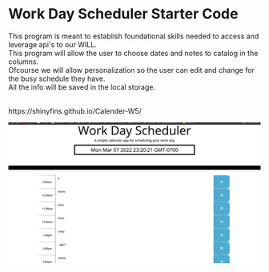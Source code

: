 # Work Day Scheduler Starter Code
This program is meant to establish foundational skills needed to access and leverage api's to our WILL.
<br>
This program will allow the user to choose dates and notes to catalog in the columns. 
<br>
Ofcourse we will allow personalization so the user can edit and change for the busy schedule they have. 
<br>
All the info will be saved in the local storage. 

<br>
https://shinyfins.github.io/Calender-W5/

<br>


![alt text](Develop/assets/SCREENSHOT.png)
